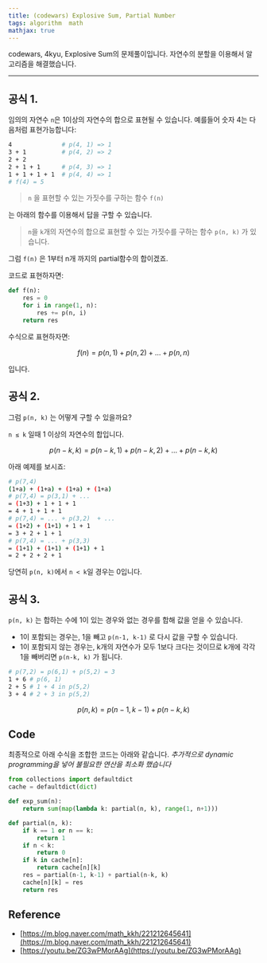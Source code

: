 ```yaml
---
title: (codewars) Explosive Sum, Partial Number
tags: algorithm  math
mathjax: true
---
```


codewars, 4kyu, Explosive Sum의 문제풀이입니다. 자연수의 분할을 이용해서 알고리즘을 해결했습니다. 
<!--more-->

---

## 공식 1.

임의의 자연수 `n`은 1이상의 자연수의 합으로 표현될 수 있습니다.  예를들어 숫자 4는 다음처럼 표현가능합니다:

```bash
4              # p(4, 1) => 1 
3 + 1          # p(4, 2) => 2  
2 + 2 
2 + 1 + 1      # p(4, 3) => 1 
1 + 1 + 1 + 1  # p(4, 4) => 1
# f(4) = 5 
```

> `n` 을 표현할 수 있는 가짓수를 구하는 함수 `f(n)`

는 아래의 함수를 이용해서 답을 구할 수 있습니다. 

> `n`을 `k`개의 자연수의 합으로 표현할 수 있는 가짓수를 구하는 함수 `p(n, k)` 가 있습니다.

그럼 `f(n)` 은 1부터 n개 까지의 partial함수의 합이겠죠.

코드로 표현하자면: 

```python
def f(n):
    res = 0 
    for i in range(1, n):
        res += p(n, i)
    return res 
```

수식으로 표현하자면: 

$$f(n) = p(n, 1) + p(n, 2) + \dots + p(n, n)$$

입니다. 

## 공식 2.

그럼 `p(n, k)` 는 어떻게 구할 수 있을까요? 

`n ≤ k` 일때 1 이상의 자연수의 합입니다.

$$p(n-k, k) = p(n-k, 1) + p(n-k, 2) + \dots + p(n-k, k)$$

아래 예제를 보시죠: 

```bash
# p(7,4)
(1+a) + (1+a) + (1+a) + (1+a)
# p(7,4) = p(3,1) + ...
= (1+3) + 1 + 1 + 1 
= 4 + 1 + 1 + 1  
# p(7,4) = ... + p(3,2)  + ...
= (1+2) + (1+1) + 1 + 1
= 3 + 2 + 1 + 1 
# p(7,4) = ... + p(3,3)
= (1+1) + (1+1) + (1+1) + 1 
= 2 + 2 + 2 + 1  
```

당연히 `p(n, k)`에서 `n < k`일 경우는 0입니다.  

## 공식 3.

`p(n, k)` 는 합하는 수에 1이 있는 경우와 없는 경우를 합해 값을 얻을 수 있습니다.

- 1이 포함되는 경우는, 1을 빼고 `p(n-1, k-1)` 로 다시 값을 구할 수 있습니다.
- 1이 포함되지 않는 경우는, k개의 자연수가 모두 1보다 크다는 것이므로 k개에 각각 1을 빼버리면 `p(n-k, k)` 가 됩니다.

```bash
# p(7,2) = p(6,1) + p(5,2) = 3 
1 + 6 # p(6, 1)
2 + 5 # 1 + 4 in p(5,2)
3 + 4 # 2 + 3 in p(5,2)
```

$$p(n, k) = p(n-1, k-1) + p(n-k, k)$$

## Code

최종적으로 아래 수식을 조합한 코드는 아래와 같습니다. *추가적으로 dynamic programming을 넣어 불필요한 연산을 최소화 했습니다* 

```python
from collections import defaultdict
cache = defaultdict(dict)

def exp_sum(n):
    return sum(map(lambda k: partial(n, k), range(1, n+1)))

def partial(n, k):
    if k == 1 or n == k:
        return 1 
    if n < k:
        return 0
    if k in cache[n]:
        return cache[n][k]
    res = partial(n-1, k-1) + partial(n-k, k)
    cache[n][k] = res 
    return res
```

## Reference

- [https://m.blog.naver.com/math_kkh/221212645641](https://m.blog.naver.com/math_kkh/221212645641)
- [https://youtu.be/ZG3wPMorAAg](https://youtu.be/ZG3wPMorAAg)